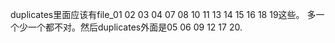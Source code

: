 duplicates里面应该有file_01 02 03 04 07 08 10 11 13 14 15 16 18 19这些。 多一个少一个都不对。然后duplicates外面是05 06 09 12 17 20.
